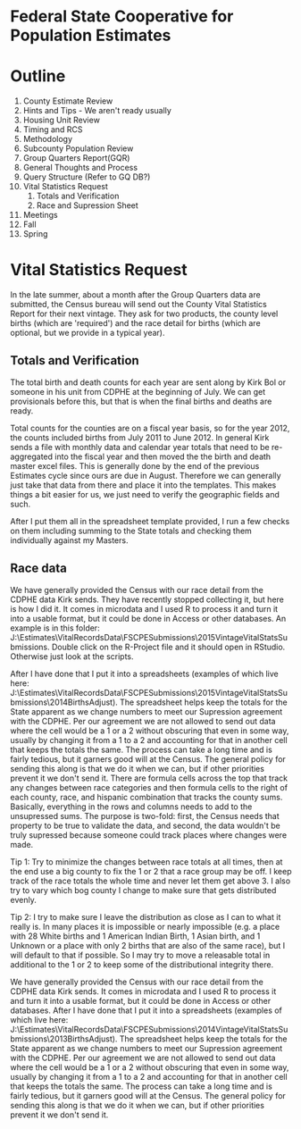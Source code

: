 # Federal State Cooperative for Population Estimates

# Outline
1. County Estimate Review
 1. Hints and Tips - We aren't ready usually
2. Housing Unit Review
 1. Timing and RCS
 2. Methodology
3. Subcounty Population Review
4. Group Quarters Report(GQR)
 1. General Thoughts and Process
 2. Query Structure (Refer to GQ DB?)
5. Vital Statistics Request
   1. Totals and Verification
   2. Race and Supression Sheet
6. Meetings
 1. Fall
 2. Spring



# Vital Statistics Request

In the late summer, about a month after the Group Quarters data are submitted, the Census bureau will send out the County Vital Statistics Report for their next vintage.  They ask for two products, the county level births (which are 'required') and the race detail for births (which are optional, but we provide in a typical year).

## Totals and Verification

The total birth and death counts for each year are sent along by Kirk Bol or someone in his unit from CDPHE at the beginning of July.  We can get provisionals before this, but that is when the final births and deaths are ready.  

Total counts for the counties are on a fiscal year basis, so for the year 2012, the counts included births from July 2011 to June 2012.  In general Kirk sends a file with monthly data and calendar year totals that need to be re-aggregated into the fiscal year and then moved the the birth and death master excel files.  This is generally done by the end of the previous Estimates cycle since ours are due in August.  Therefore we can generally just take that data from there and place it into the templates.  This makes things a bit easier for us, we just need to verify the geographic fields and such.

After I put them all in the spreadsheet template provided, I run a few checks on them including summing to the State totals and checking them individually against my Masters.

## Race data


We have generally provided the Census with our race detail from the CDPHE data Kirk sends. They have recently stopped collecting it, but here is how I did it.  It comes in microdata and I used R to process it and turn it into a usable format, but it could be done in Access or other databases. An example is in this folder: J:\Estimates\VitalRecordsData\FSCPESubmissions\2015VintageVitalStatsSubmissions\.  Double click on the R-Project file and it should open in RStudio.  Otherwise just look at the scripts.

After I have done that I put it into a spreadsheets (examples of which live here: J:\Estimates\VitalRecordsData\FSCPESubmissions\2015VintageVitalStatsSubmissions\2014BirthsAdjust).  The spreadsheet helps keep the totals for the State apparent as we change numbers to meet our Supression agreement with the CDPHE.  Per our agreement we are not allowed to send out data where the cell would be a 1 or a 2 without obscuring that even in some way, usually by changing it from a 1 to a 2 and accounting for that in another cell that keeps the totals the same.  The process can take a long time and is fairly tedious, but it garners good will at the Census.  The general policy for sending this along is that we do it when we can, but if other priorities prevent it we don't send it.  There are formula cells across the top that track any changes between race categories and then formula cells to the right of each county, race, and hispanic combination that tracks the county sums.  Basically, everything in the rows and columns needs to add to the unsupressed sums.  The purpose is two-fold: first, the Census needs that property to be true to validate the data, and second, the data wouldn't be truly supressed because someone could track places where changes were made.

Tip 1: Try to minimize the changes between race totals at all times, then at the end use a big county to fix the 1 or 2 that a race group may be off.  I keep track of the race totals the whole time and never let them get above 3.  I also try to vary which bog county I change to make sure that gets distributed evenly.  

Tip 2: I try to make sure I leave the distribution as close as I can to what it really is.  In many places it is impossible or nearly impossible (e.g. a place with 28 White births and 1 American Indian Birth, 1 Asian birth, and 1 Unknown or a place with only 2 births that are also of the same race), but I will default to that if possible.  So I may try to move a releasable total in additional to the 1 or 2 to keep some of the distributional integrity there.


We have generally provided the Census with our race detail from the CDPHE data Kirk sends.  It comes in microdata and I used R to process it and turn it into a usable format, but it could be done in Access or other databases.  After I have done that I put it into a spreadsheets (examples of which live here: J:\Estimates\VitalRecordsData\FSCPESubmissions\2014VintageVitalStatsSubmissions\2013BirthsAdjust).  The spreadsheet helps keep the totals for the State apparent as we change numbers to meet our Supression agreement with the CDPHE.  Per our agreement we are not allowed to send out data where the cell would be a 1 or a 2 without obscuring that even in some way, usually by changing it from a 1 to a 2 and accounting for that in another cell that keeps the totals the same.  The process can take a long time and is fairly tedious, but it garners good will at the Census.  The general policy for sending this along is that we do it when we can, but if other priorities prevent it we don't send it.

